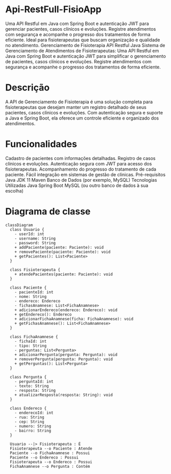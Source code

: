 # Api-RestFull-FisioApp
Uma API Restful em Java com Spring Boot e autenticação JWT para gerenciar pacientes, casos clínicos e evoluções. Registre atendimentos com segurança e acompanhe o progresso dos tratamentos de forma eficiente. Ideal para fisioterapeutas que buscam organização e qualidade no atendimento.
Gerenciamento de Fisioterapia API Restful Java
Sistema de Gerenciamento de Atendimentos de Fisioterapeutas: Uma API Restful em Java com Spring Boot e autenticação JWT para simplificar o gerenciamento de pacientes, casos clínicos e evoluções. Registre atendimentos com segurança e acompanhe o progresso dos tratamentos de forma eficiente.

# Descrição
A API de Gerenciamento de Fisioterapia é uma solução completa para fisioterapeutas que desejam manter um registro detalhado de seus pacientes, casos clínicos e evoluções. Com autenticação segura e suporte a Java e Spring Boot, ela oferece um controle eficiente e organizado dos atendimentos.

# Funcionalidades
Cadastro de pacientes com informações detalhadas.
Registro de casos clínicos e evoluções.
Autenticação segura com JWT para acesso dos fisioterapeutas.
Acompanhamento do progresso do tratamento de cada paciente.
Fácil integração em sistemas de gestão de clínicas.
Pré-requisitos
Java JDK 11
Maven
Banco de Dados (por exemplo, MySQL)
Tecnologias Utilizadas
Java
Spring Boot
MySQL (ou outro banco de dados à sua escolha)

# Diagrama de classe 
```mermaid
classDiagram
  class Usuario {
    - userId: int
    - username: String
    - password: String
    + addPaciente(paciente: Paciente): void
    + removePaciente(paciente: Paciente): void
    + getPacientes(): List<Paciente>
  }

  class Fisioterapeuta {
    + atendePacientes(paciente: Paciente): void
  }

  class Paciente {
    - pacienteId: int
    - nome: String
    - endereco: Endereco
    - fichasAnamnese: List<FichaAnamnese>
    + adicionarEndereco(endereco: Endereco): void
    + getEndereco(): Endereco
    + adicionarFichaAnamnese(ficha: FichaAnamnese): void
    + getFichasAnamnese(): List<FichaAnamnese>
  }

  class FichaAnamnese {
    - fichaId: int
    - tipo: String
    - perguntas: List<Pergunta>
    + adicionarPergunta(pergunta: Pergunta): void
    + removerPergunta(pergunta: Pergunta): void
    + getPerguntas(): List<Pergunta>
  }

  class Pergunta {
    - perguntaId: int
    - texto: String
    - resposta: String
    + atualizarResposta(resposta: String): void
  }

  class Endereco {
    - enderecoId: int
    - rua: String
    - cep: String
    - numero: String
    - bairro: String
  }

  Usuario --|> Fisioterapeuta : É
  Fisioterapeuta --o Paciente : Atende
  Paciente --o FichaAnamnese : Possui
  Paciente --o Endereco : Possui
  Fisioterapeuta --o Endereco : Possui
  FichaAnamnese --o Pergunta : Contém




```
